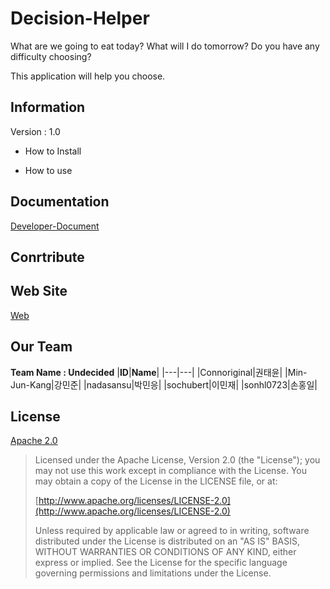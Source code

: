 # Decision-Helper #
What are we going to eat today? What will I do tomorrow? Do you have any difficulty choosing? 

This application will help you choose.

## Information ##
Version : 1.0
- How to Install 

- How to use

## Documentation ##
[Developer-Document](https://github.com/nadasansu/Decision-Helper/blob/develop/DeveloperDocument.md)


## Conrtribute ##


## Web Site ##
[Web](https://hanyang-erica-oss-dev-2020-undecided.github.io/DecisionHelper_Webpage/theme/index.html)

## Our Team ##
**Team Name : Undecided**
|**ID**|**Name**|
|---|---|
|Connoriginal|권태윤|
|Min-Jun-Kang|강민준|
|nadasansu|박민응|
|sochubert|이민재|
|sonhl0723|손홍일|


## License ##
[Apache 2.0](https://github.com/nadasansu/Decision-Helper/blob/develop/LICENSE)
> Licensed under the Apache License, Version 2.0 (the "License");
> you may not use this work except in compliance with the License.
> You may obtain a copy of the License in the LICENSE file, or at:
>
>  [http://www.apache.org/licenses/LICENSE-2.0](http://www.apache.org/licenses/LICENSE-2.0)
>
> Unless required by applicable law or agreed to in writing, software
> distributed under the License is distributed on an "AS IS" BASIS,
> WITHOUT WARRANTIES OR CONDITIONS OF ANY KIND, either express or implied.
> See the License for the specific language governing permissions and
> limitations under the License.


